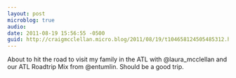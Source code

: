 ```yaml
---
layout: post
microblog: true
audio: 
date: 2011-08-19 15:56:55 -0500
guid: http://craigmcclellan.micro.blog/2011/08/19/t104658124505485312.html
---
```

About to hit the road to visit my family in the ATL with @laura_mcclellan and our ATL Roadtrip Mix from @entumlin. Should be a good trip.
